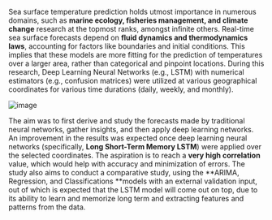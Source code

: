 Sea surface temperature prediction holds utmost importance in numerous domains, such as **marine ecology, fisheries management, and climate change** research at the topmost ranks, amongst infinite others. Real-time sea surface forecasts depend on **fluid dynamics and thermodynamics laws**, accounting for factors like boundaries and initial conditions. This implies that these models are more fitting for the prediction of temperatures over a larger area, rather than categorical and pinpoint locations. During this research, Deep Learning Neural Networks (e.g., LSTM) with numerical estimators (e.g., confusion matrices) were utilized at various geographical coordinates for various time durations (daily, weekly, and monthly). 



![image](https://github.com/ShalvSrivastava/Sea_Surface_Temp_Analysis/assets/111503932/5fbc34f1-1324-4452-873f-f58fb48a5541)




The aim was to first derive and study the forecasts made by traditional neural networks, gather insights, and then apply deep learning networks. An improvement in the results was expected once deep learning neural networks (specifically, **Long Short-Term Memory LSTM**) were applied over the selected coordinates. The aspiration is to reach a **very high correlation** value, which would help with accuracy and minimization of errors. The study also aims to conduct a comparative study, using the **ARIMA, Regression, and Classifications **models with an external validation input, out of which is expected that the LSTM model will come out on top, due to its ability to learn and memorize long term and extracting features and patterns from the data.
